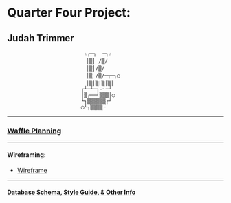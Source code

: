 # Quarter Four Project:
## Judah Trimmer

                             ☆┌─┐  ─┐☆
                            　│▒│ /▒/
                            　│▒│/▒/
                            　│▒ /▒/─┬─┐◯
                            　│▒│▒|▒│▒│
                            ┌┴─┴─┐-┘─┘
                            │▒┌──┘▒▒▒│◯
                            └┐▒▒▒▒▒▒┌┘
                            ◯└┐▒▒▒▒┌

----
### [Waffle Planning](https://waffle.io/judeboy/Quarter4Project)

----

#### Wireframing:

- [Wireframe](https://drive.google.com/file/d/1_btAfy9Y6GbAKsERwse4BCJktpJ8rDvc/view?usp=sharing)

----

#### [Database Schema, Style Guide, & Other Info](https://docs.google.com/document/d/1bYRI6MMNl9K2VEzxBEQjXkmxPlpTWe1BTwT4AzBeGMg/edit)
